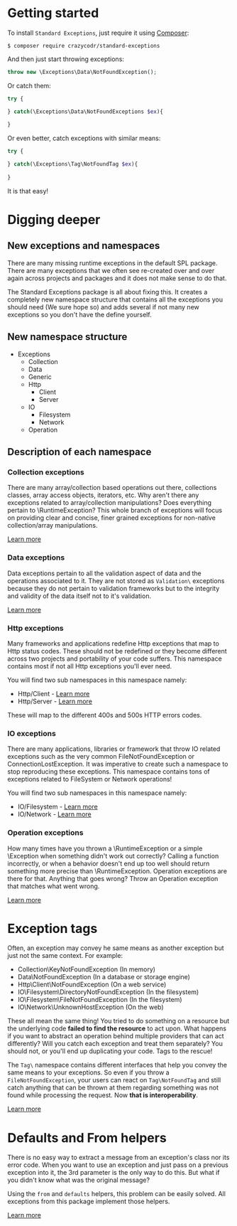 # Getting started

To install `Standard Exceptions`, just require it using [Composer](http://www.getcomposer.org/):

```
$ composer require crazycodr/standard-exceptions
```

And then just start throwing exceptions:

```php
throw new \Exceptions\Data\NotFoundException();
```

Or catch them:

```php
try {

} catch(\Exceptions\Data\NotFoundExceptions $ex){
   
}
```

Or even better, catch exceptions with similar means:

```php
try {

} catch(\Exceptions\Tag\NotFoundTag $ex){
   
}
```

It is that easy!

# Digging deeper

## New exceptions and namespaces

There are many missing runtime exceptions in the default SPL package. There are many exceptions that we often see re-created over and over again across projects and packages and it does not make sense to do that. 

The Standard Exceptions package is all about fixing this. It creates a completely new namespace structure that contains all the exceptions you should need (We sure hope so) and adds several if not many new exceptions so you don't have the define yourself.

## New namespace structure

- Exceptions
    - Collection
    - Data
    - Generic
    - Http
        - Client
        - Server
    - IO
        - Filesystem
        - Network
    - Operation

## Description of each namespace

### Collection exceptions

There are many array/collection based operations out there, collections classes, array access objects, iterators, etc. Why aren't there any exceptions related to array/collection manipulations? Does everything pertain to \RuntimeException? This whole branch of exceptions will focus on providing clear and concise, finer grained exceptions for non-native collection/array manipulations.

[Learn more](exceptions/collection-exceptions.md)

### Data exceptions

Data exceptions pertain to all the validation aspect of data and the operations associated to it. They are not stored as `Validation\` exceptions because they do not pertain to validation frameworks but to the integrity and validity of the data itself not to it's validation.

[Learn more](exceptions/data-exceptions.md)

### Http exceptions

Many frameworks and applications redefine Http exceptions that map to Http status codes. These should not be redefined or they become different across two projects and portability of your code suffers. This namespace contains most if not all Http exceptions you'll ever need.

You will find two sub namespaces in this namespace namely:

- Http/Client - [Learn more](exceptions/http-client-exceptions.md)
- Http/Server - [Learn more](exceptions/http-server-exceptions.md)

These will map to the different 400s and 500s HTTP errors codes.

### IO exceptions

There are many applications, libraries or framework that throw IO related exceptions such as the very common FileNotFoundException or ConnectionLostException. It was imperative to create such a namespace to stop reproducing these exceptions. This namespace contains tons of exceptions related to FileSystem or Network operations!

You will find two sub namespaces in this namespace namely:

- IO/Filesystem - [Learn more](exceptions/io-filesystem-exceptions.md)
- IO/Network - [Learn more](exceptions/io-network-exceptions.md)

### Operation exceptions

How many times have you thrown a \RuntimeException or a simple \Exception when something didn't work out correctly? Calling a function incorrectly, or when a behavior doesn't end up too well should return something more precise than \RuntimeException. Operation exceptions are there for that. Anything that goes wrong? Throw an Operation exception that matches what went wrong.

[Learn more](exceptions/operation-exceptions.md)

# Exception tags

Often, an exception may convey he same means as another exception but just not the same context. For example:

- Collection\KeyNotFoundException (In memory)
- Data\NotFoundException (In a database or storage engine)
- Http\Client\NotFoundException (On a web service)
- IO\Filesystem\DirectoryNotFoundException (In the filesystem)
- IO\Filesystem\FileNotFoundException (In the filesystem)
- IO\Network\UnknownHostException (On the web)

These all mean the same thing! You tried to do something on a resource but the underlying code **failed to find the resource** to act upon. What happens if you want to abstract an operation behind multiple providers that can act differently? Will you catch each exception and treat them separately? You should not, or you'll end up duplicating your code. Tags to the rescue!

The `Tag\` namespace contains different interfaces that help you convey the same means to your exceptions. So even if you throw a `FileNotFoundException`, your users can react on `Tag\NotFoundTag` and still catch anything that can be thrown at them regarding something was not found while processing the request. Now **that is interoperability**.

[Learn more](tags.md)

# Defaults and From helpers

There is no easy way to extract a message from an exception's class nor its error code. When you want to use an exception and just pass on a previous exception into it, the 3rd parameter is the only way to do this. But what if you didn't know what was the original message?

Using the `from` and `defaults` helpers, this problem can be easily solved. All exceptions from this package implement those helpers.

[Learn more](helpers.md)
